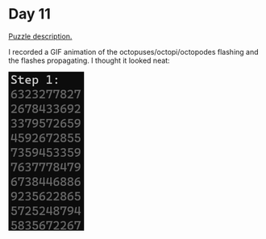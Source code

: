 # Day 11

[Puzzle description.](https://adventofcode.com/2021/day/11)

I recorded a GIF animation of the octopuses/octopi/octopodes flashing and the flashes propagating.
I thought it looked neat:

![animation](animation.gif)
